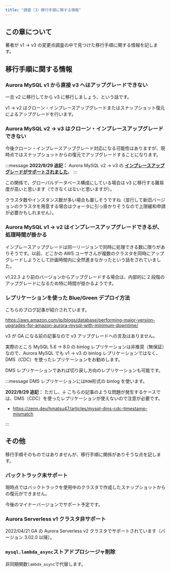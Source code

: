 ```yaml
---
title: "調査（3）移行手順に関する情報"
---
```


## この章について

著者が v1 → v3 の変更点調査の中で見つけた移行手順に関する情報を記します。

## 移行手順に関する情報

### Aurora MySQL v1 から直接 v3 へはアップグレードできない

一旦 v2 に移行してから v3 に移行しましょう、という話です。

v1 → v2 はクローン・インプレースアップグレードまたはスナップショット復元によるアップグレードを行います。

### Aurora MySQL v2 → v3 はクローン・インプレースアップグレードできない

今後クローン・インプレースアップグレード対応になる可能性はありますが、現時点ではスナップショットからの復元でアップグレードすることになります。

:::message
**2022/9/29 追記：**
Aurora MySQL v2 → v3 の **[インプレースアップグレードがサポートされました](https://aws.amazon.com/jp/about-aws/whats-new/2022/09/amazon-aurora-supports-in-place-upgrades-mysql-5-7-8-0/)**。
:::

この関係で、グローバルデータベース構成にしている場合は v3 に移行する難易度が高いと思います（できなくはないと思いますが）。

クラスタ数やインスタンス数が多い場合も厳しそうですね（並行して新旧バージョンのクラスタを用意する場合はクォータに引っ掛かりそうなので上限緩和申請が必要かもしれません）。

### Aurora MySQL v1 → v2 はインプレースアップグレードできるが、処理時間が掛かる

インプレースアップグレードは同一リージョンで同時に処理できる数に限りがありそうです。以前、どこかの AWS ユーザさんが複数のクラスタを同時にアップグレードしようとして計画時間内に全然進まなかったという話をされていました。

v1.22.3 より前のバージョンからアップグレードする場合は、内部的に 2 段階のアップグレードになるため特に時間が掛かるようです。

### レプリケーションを使った Blue/Green デプロイ方法

こちらのブログ記事が紹介されています。

https://aws.amazon.com/jp/blogs/database/performing-major-version-upgrades-for-amazon-aurora-mysql-with-minimum-downtime/

v3 が GA になる前の記事なので v3 アップグレードへの言及はありません。

実際のところ MySQL 5.6 → 8.0 の binlog レプリケーションは非推奨（無保証）なので、Aurora MySQL でも v1 → v3 の binlog レプリケーションではなく、DMS（CDC）を使ったレプリケーションをお勧めします。

DMS レプリケーションであれば切り戻し方向のレプリケーションも可能です。

:::message
DMS レプリケーションには`ROW`形式の binlog を使います。

**2022/9/29 追記：**
ただし、↓ こちらの記事のような問題が発生するケースでは、DMS（CDC）を使ったレプリケーションが使えないので注意が必要です。

- https://zenn.dev/hmatsu47/articles/mysql-dms-cdc-timestamp-mismatch

:::

## その他

移行手順そのものではありませんが、移行手順に関係がありそうな点を記します。

### バックトラック未サポート

現時点ではバックトラックを使用中のクラスタで作成したスナップショットからの復元ができません。

今後のマイナーバージョンでサポート予定です。

### Aurora Serverless v1 クラスタ非サポート

2022/04/21 GA の Aurora Serverless v2 クラスタでサポートされています（バージョン 3.02.0 以降）。

### `mysql.lambda_async`ストアドプロシージャ削除

非同期関数`lambda_async`で代替します。
